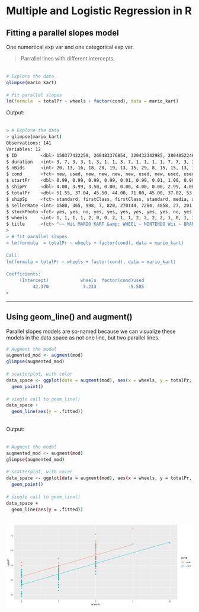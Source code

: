 # Multiple and Logistic Regression in R

## Fitting a parallel slopes model

One numertical exp var and one categorical exp var.

> Parrallel lines with different intercepts.


```r

# Explore the data
glimpse(mario_kart)

# fit parallel slopes
lm(formula  = totalPr ~ wheels + factor(cond), data = mario_kart)

```

Output:

```bash

> # Explore the data
> glimpse(mario_kart)
Observations: 141
Variables: 12
$ ID         <dbl> 150377422259, 260483376854, 320432342985, 280405224677, ...
$ duration   <int> 3, 7, 3, 3, 1, 3, 1, 1, 3, 7, 1, 1, 1, 1, 7, 7, 3, 3, 1,...
$ nBids      <int> 20, 13, 16, 18, 20, 19, 13, 15, 29, 8, 15, 15, 13, 16, 6...
$ cond       <fct> new, used, new, new, new, new, used, new, used, used, ne...
$ startPr    <dbl> 0.99, 0.99, 0.99, 0.99, 0.01, 0.99, 0.01, 1.00, 0.99, 19...
$ shipPr     <dbl> 4.00, 3.99, 3.50, 0.00, 0.00, 4.00, 0.00, 2.99, 4.00, 4....
$ totalPr    <dbl> 51.55, 37.04, 45.50, 44.00, 71.00, 45.00, 37.02, 53.99, ...
$ shipSp     <fct> standard, firstClass, firstClass, standard, media, stand...
$ sellerRate <int> 1580, 365, 998, 7, 820, 270144, 7284, 4858, 27, 201, 485...
$ stockPhoto <fct> yes, yes, no, yes, yes, yes, yes, yes, yes, no, yes, yes...
$ wheels     <int> 1, 1, 1, 1, 2, 0, 0, 2, 1, 1, 2, 2, 2, 2, 1, 0, 1, 1, 2,...
$ title      <fct> "~~ Wii MARIO KART &amp; WHEEL ~ NINTENDO Wii ~ BRAND NE...
> 
> # fit parallel slopes
> lm(formula  = totalPr ~ wheels + factor(cond), data = mario_kart)

Call:
lm(formula = totalPr ~ wheels + factor(cond), data = mario_kart)

Coefficients:
     (Intercept)            wheels  factor(cond)used  
          42.370             7.233            -5.585
> 


```

***

## Using geom_line() and augment()

Parallel slopes models are so-named because we can visualize these models in the data space as not one line, but two parallel lines.


```r
# Augment the model
augmented_mod <- augment(mod)
glimpse(augmented_mod)

# scatterplot, with color
data_space <- ggplot(data = augment(mod), aes(x = wheels, y = totalPr, color = cond)) + 
  geom_point()
  
# single call to geom_line()
data_space + 
  geom_line(aes(y = .fitted))
  
```

Output:

```bash

# Augment the model
augmented_mod <- augment(mod)
glimpse(augmented_mod)

# scatterplot, with color
data_space <- ggplot(data = augment(mod), aes(x = wheels, y = totalPr, color = cond)) + 
  geom_point()
  
# single call to geom_line()
data_space + 
  geom_line(aes(y = .fitted))
  
```

![ch1plot1](ch1plot1.png)





